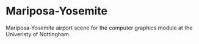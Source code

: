 # Mariposa-Yosemite
Mariposa-Yosemite airport scene for the computer graphics module at the Univeristy of Nottingham.
